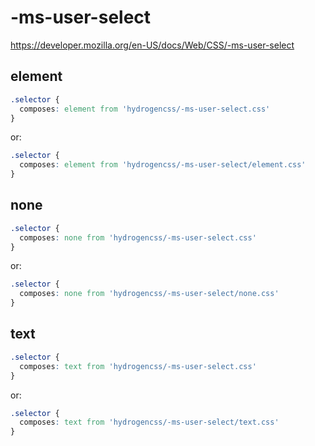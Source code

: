 # -ms-user-select

https://developer.mozilla.org/en-US/docs/Web/CSS/-ms-user-select

## element
```css
.selector {
  composes: element from 'hydrogencss/-ms-user-select.css'
}
```

or:
```css
.selector {
  composes: element from 'hydrogencss/-ms-user-select/element.css'
}
```

## none
```css
.selector {
  composes: none from 'hydrogencss/-ms-user-select.css'
}
```

or:
```css
.selector {
  composes: none from 'hydrogencss/-ms-user-select/none.css'
}
```

## text
```css
.selector {
  composes: text from 'hydrogencss/-ms-user-select.css'
}
```

or:
```css
.selector {
  composes: text from 'hydrogencss/-ms-user-select/text.css'
}
```


